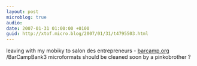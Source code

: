 ```yaml
---
layout: post
microblog: true
audio: 
date: 2007-01-31 01:00:00 +0100
guid: http://xtof.micro.blog/2007/01/31/t4795503.html
---
```

leaving with my mobiky to salon des entrepreneurs - [barcamp.org](http://barcamp.org) /BarCampBank3 microformats should be cleaned soon by a pinkobrother ?
